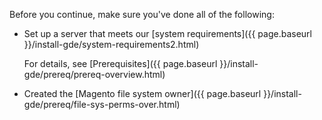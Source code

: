 <div markdown="1">

Before you continue, make sure you've done all of the following:

*	Set up a server that meets our [system requirements]({{ page.baseurl }}/install-gde/system-requirements2.html)

	For details, see [Prerequisites]({{ page.baseurl }}/install-gde/prereq/prereq-overview.html)
*	Created the [Magento file system owner]({{ page.baseurl }}/install-gde/prereq/file-sys-perms-over.html)
</div>